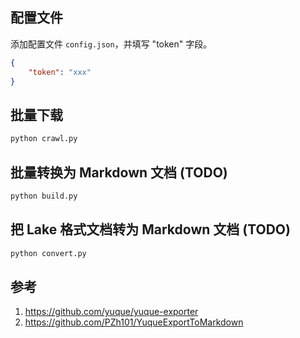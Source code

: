 ## 配置文件 

添加配置文件 `config.json`，并填写 "token" 字段。

```json
{
    "token": "xxx"
}
```

## 批量下载

```sh
python crawl.py
```


## 批量转换为 Markdown 文档 (TODO)

```sh
python build.py
```


## 把 Lake 格式文档转为 Markdown 文档 (TODO)

```sh
python convert.py
```

## 参考

1. https://github.com/yuque/yuque-exporter
2. https://github.com/PZh101/YuqueExportToMarkdown